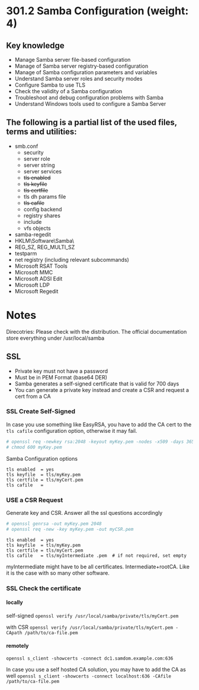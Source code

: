 # 301.2 Samba Configuration (weight: 4)

## Key knowledge

* Manage Samba server file-based configuration
* Manage of Samba server registry-based configuration
* Manage of Samba configuration parameters and variables
* Understand Samba server roles and security modes
* Configure Samba to use TLS
* Check the validity of a Samba configuration
* Troubleshoot and debug configuration problems with Samba
* Understand Windows tools used to configure a Samba Server

## The following is a partial list of the used files, terms and utilities:

* smb.conf
  * security
  * server role
  * server string
  * server services
  * ~~tls enabled~~
  * ~~tls keyfile~~
  * ~~tls certfile~~
  * tls dh params file
  * ~~tls cafile~~
  * config backend
  * registry shares
  * include
  * vfs objects
* samba-regedit
* HKLM\Software\Samba\
* REG_SZ, REG_MULTI_SZ
* testparm
* net registry (including relevant subcommands)
* Microsoft RSAT Tools
* Microsoft MMC
* Microsoft ADSI Edit
* Microsoft LDP
* Microsoft Regedit

# Notes

Direcotries: Please check with the distribution. The official documentation store everything under /usr/local/samba

## SSL
* Private key must not have a password
* Must be in PEM Format (base64 DER)
* Samba generates a self-signed certificate   that is valid for 700 days
* You can generate a private key instead and create a CSR and request a cert from a CA

### SSL Create Self-Signed
In case you use something like EasyRSA, you have to add the CA cert to the ```tls cafile``` configuration option,
otherwise it may fail.

```bash
# openssl req -newkey rsa:2048 -keyout myKey.pem -nodes -x509 -days 365 -out myCert.pem
# chmod 600 myKey.pem
```

Samba Configuration options
```
tls enabled  = yes
tls keyfile  = tls/myKey.pem
tls certfile = tls/myCert.pem
tls cafile   =
```

### USE a CSR Request
Generate key and CSR. Answer all the ssl questions accordingly

```bash
# openssl genrsa -out myKey.pem 2048
# openssl req -new -key myKey.pem -out myCSR.pem
```

```
tls enabled  = yes
tls keyfile  = tls/myKey.pem
tls certfile = tls/myCert.pem
tls cafile   = tls/myIntermediate .pem  # if not required, set empty
```
myIntermediate might have to be all certificates. Intermediate+rootCA. Like it is the case with so many
other software.

### SSL Check the certificate

#### locally

self-signed
```openssl verify /usr/local/samba/private/tls/myCert.pem```

with CSR
```openssl verify /usr/local/samba/private/tls/myCert.pem -CApath /path/to/ca-file.pem```

#### remotely

```openssl s_client -showcerts -connect dc1.samdom.example.com:636```

In case you use a self hosted CA solution, you may have to add the CA as well
```openssl s_client -showcerts -connect localhost:636 -CAfile /path/to/ca-file.pem```
